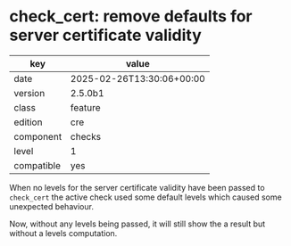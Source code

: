 [//]: # (werk v2)
# check_cert: remove defaults for server certificate validity

key        | value
---------- | ---
date       | 2025-02-26T13:30:06+00:00
version    | 2.5.0b1
class      | feature
edition    | cre
component  | checks
level      | 1
compatible | yes

When no levels for the server certificate validity have been passed
to `check_cert` the active check used some default levels which caused
some unexpected behaviour.

Now, without any levels being passed, it will still show the a result but
without a levels computation.
